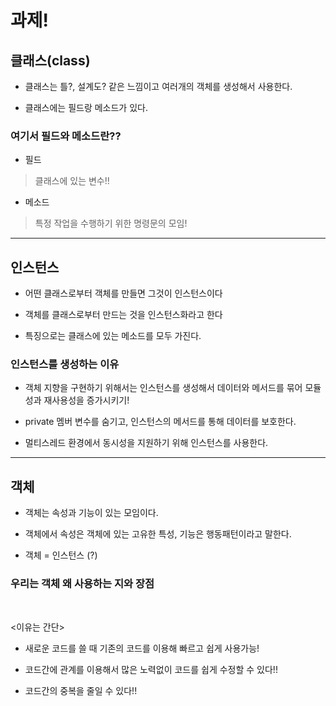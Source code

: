 # 과제!

## 클래스(class)

* 클래스는 틀?, 설계도? 같은 느낌이고 여러개의 객체를 생성해서 사용한다.

* 클래스에는 필드랑 메소드가 있다.

### 여기서 필드와 메소드란??

* 필드
> 클래스에 있는 변수!!

* 메소드
> 특정 작업을 수행하기 위한 명령문의 모임!
---
## 인스턴스

* 어떤 클래스로부터 객체를 만들면 그것이 인스턴스이다

* 객체를 클래스로부터 만드는 것을 인스턴스화라고 한다

* 특징으로는 클래스에 있는 메소드를 모두 가진다.

### 인스턴스를 생성하는 이유

* 객체 지향을 구현하기 위해서는 인스턴스를 생성해서 데이터와 메서드를 묶어 모듈성과 재사용성을 증가시키기!

* private 멤버 변수를 숨기고, 인스턴스의 메서드를 통해 데이터를 보호한다.

* 멀티스레드 환경에서 동시성을 지원하기 위해 인스턴스를 사용한다.

---
## 객체

* 객체는 속성과 기능이 있는 모임이다.

* 객체에서 속성은 객체에 있는 고유한 특성, 기능은 행동패턴이라고 말한다.

* 객체 = 인스턴스 (?)

### 우리는 객체 왜 사용하는 지와 장점
<br>

<이유는 간단>

* 새로운 코드를 쓸 때 기존의 코드를 이용해 빠르고 쉽게 사용가능!

* 코드간에 관계를 이용해서 많은 노력없이 코드를 쉽게 수정할 수 있다!!

* 코드간의 중복을 줄일 수 있다!!

